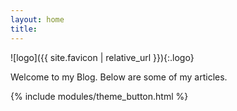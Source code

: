```yaml
---
layout: home
title: 
---
```


![logo]({{ site.favicon | relative_url }}){:.logo}

Welcome to my Blog. Below are some of my articles.

{% include modules/theme_button.html %}
